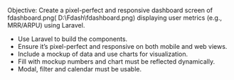 Objective: Create a pixel-perfect and responsive dashboard screen of fdashboard.png( D:\Fdash\fdashboard.png) displaying user metrics (e.g., MRR/ARPU) using Laravel.

- Use Laravel to build the components.
- Ensure it’s pixel-perfect and responsive on both mobile and web views.
- Include a mockup of data and use charts for visualization.
- Fill with mockup numbers and chart must be reflected dynamically.
- Modal, filter and calendar must be usable.